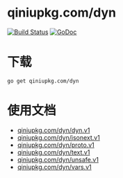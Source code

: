 qiniupkg.com/dyn
===============

[![Build Status](https://travis-ci.org/qiniu/dyn.svg?branch=develop)](https://travis-ci.org/qiniu/dyn) [![GoDoc](https://godoc.org/qiniupkg.com/dyn?status.svg)](https://godoc.org/qiniupkg.com/dyn)

# 下载

```
go get qiniupkg.com/dyn
```

# 使用文档

* [qiniupkg.com/dyn/dyn.v1](http://godoc.org/qiniupkg.com/dyn/dyn.v1)
* [qiniupkg.com/dyn/jsonext.v1](http://godoc.org/qiniupkg.com/dyn/jsonext.v1)
* [qiniupkg.com/dyn/proto.v1](http://godoc.org/qiniupkg.com/dyn/proto.v1)
* [qiniupkg.com/dyn/text.v1](http://godoc.org/qiniupkg.com/dyn/text.v1)
* [qiniupkg.com/dyn/unsafe.v1](http://godoc.org/qiniupkg.com/dyn/unsafe.v1)
* [qiniupkg.com/dyn/vars.v1](http://godoc.org/qiniupkg.com/dyn/vars.v1)

